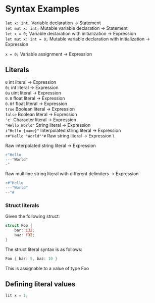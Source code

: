 # Syntax Examples

`let x: int;` Variable declaration -> Statement \
`let mut x: int;` Mutable variable declaration -> Statement \
`let x = 0;` Variable declaration with initialization -> Expression \
`let mut x: int = 0;` Mutable variable declaration with initialization -> Expression

`x = 0;` Variable assignment -> Expression

## Literals

`0` int literal -> Expression \
`0i` int literal -> Expression \
`0u` uint literal -> Expression \
`0.0` float literal -> Expression \
`0.0f` float literal -> Expression \
`true` Boolean literal -> Expression \
`false` Boolean literal -> Expression \
`'c'` Character literal -> Expression \
`"Hello World"` String literal -> Expression \
`i"Hello {name}"` Interpolated string literal -> Expression \
`r#"Hello "World""#` Raw string literal -> Expression \

Raw interpolated string literal -> Expression

```rs
r"Hello
---"World"
-"
```

Raw multiline string literal with different delimiters -> Expression

```rs
r#"Hello
---"World"
--"#
```

### Struct literals

Given the following struct:

```rs
struct Foo {
    bar: i32;
    baz: f32;
}
```

The struct literal syntax is as follows:

```rs
Foo { bar: 5, baz: 10 }
```

This is assignable to a value of type Foo

## Defining literal values

```rs
lit x = 1;
```
